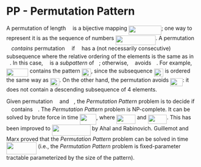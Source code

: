 <!-- python -m readme2tex --usepackage "tikz" --usepackage "xcolor" --output README.md --readme  READOTHER.md --nocdn -->

# PP - Permutation Pattern

A permutation of length <img src="svgs/55a049b8f161ae7cfeb0197d75aff967.svg?invert_in_darkmode" align=middle width=9.83004pt height=14.10255pt/> is a bijective mapping
<img src="svgs/718a3cb0ff45d3938ea7f92402603e09.svg?invert_in_darkmode" align=middle width=86.0673pt height=24.56553pt/>; one way to represent it is as the
sequence of numbers <img src="svgs/54b58f0ce8ad4d9440c4fe6a3eb0de9b.svg?invert_in_darkmode" align=middle width=105.219345pt height=24.56553pt/>.
A permutation <img src="svgs/0fe1677705e987cac4f589ed600aa6b3.svg?invert_in_darkmode" align=middle width=9.013125pt height=14.10255pt/> *contains* permutation <img src="svgs/f30fdded685c83b0e7b446aa9c9aa120.svg?invert_in_darkmode" align=middle width=9.922935pt height=14.10255pt/> if <img src="svgs/f30fdded685c83b0e7b446aa9c9aa120.svg?invert_in_darkmode" align=middle width=9.922935pt height=14.10255pt/>
has a (not necessarily consecutive) subsequence where the relative
ordering of the elements is the same as in <img src="svgs/0fe1677705e987cac4f589ed600aa6b3.svg?invert_in_darkmode" align=middle width=9.013125pt height=14.10255pt/>.
In this case, <img src="svgs/f30fdded685c83b0e7b446aa9c9aa120.svg?invert_in_darkmode" align=middle width=9.922935pt height=14.10255pt/> is a *subpattern* of <img src="svgs/0fe1677705e987cac4f589ed600aa6b3.svg?invert_in_darkmode" align=middle width=9.013125pt height=14.10255pt/>;
otherwise, <img src="svgs/0fe1677705e987cac4f589ed600aa6b3.svg?invert_in_darkmode" align=middle width=9.013125pt height=14.10255pt/> avoids <img src="svgs/f30fdded685c83b0e7b446aa9c9aa120.svg?invert_in_darkmode" align=middle width=9.922935pt height=14.10255pt/>.
For example, <img src="svgs/e34e4704dc5af80561a82d0bacc7d14f.svg?invert_in_darkmode" align=middle width=57.319515pt height=21.10812pt/> contains the pattern <img src="svgs/acdbd4a445cb5214dab41fc6c15bc38d.svg?invert_in_darkmode" align=middle width=24.56553pt height=21.10812pt/>, since the subsequence
<img src="svgs/84c9edc740a30b19a1fa77d214677eb0.svg?invert_in_darkmode" align=middle width=24.56553pt height=21.10812pt/> is ordered the same way as <img src="svgs/acdbd4a445cb5214dab41fc6c15bc38d.svg?invert_in_darkmode" align=middle width=24.56553pt height=21.10812pt/>.
On the other hand, the permutation avoids <img src="svgs/62e593fc80b2b2300c678e7eb5e38b15.svg?invert_in_darkmode" align=middle width=32.753985pt height=21.10812pt/>: it does
not contain a descending subsequence of 4 elements.

Given permutation <img src="svgs/f30fdded685c83b0e7b446aa9c9aa120.svg?invert_in_darkmode" align=middle width=9.922935pt height=14.10255pt/> and <img src="svgs/0fe1677705e987cac4f589ed600aa6b3.svg?invert_in_darkmode" align=middle width=9.013125pt height=14.10255pt/>, the *Permutation Pattern* problem
is to decide if <img src="svgs/0fe1677705e987cac4f589ed600aa6b3.svg?invert_in_darkmode" align=middle width=9.013125pt height=14.10255pt/> contains <img src="svgs/f30fdded685c83b0e7b446aa9c9aa120.svg?invert_in_darkmode" align=middle width=9.922935pt height=14.10255pt/>.
The *Permutation Pattern* problem is NP-complete.
It can be solved by brute force in time <img src="svgs/7872efdd46393cf2267348a2b61e11c6.svg?invert_in_darkmode" align=middle width=43.60422pt height=27.85299pt/>, where
<img src="svgs/1b86d7172a06cda0f0649dc6df40d4f4.svg?invert_in_darkmode" align=middle width=49.818285pt height=24.56553pt/> and <img src="svgs/aef90dd61609593d79e73448d778732e.svg?invert_in_darkmode" align=middle width=49.936755pt height=24.56553pt/>.
This has been improved to <img src="svgs/d70eeed1ab6baec80fc692f1fb94188a.svg?invert_in_darkmode" align=middle width=101.28591pt height=29.12679pt/>
by Ahal and Rabinovich.
Guillemot and Marx proved that the *Permutation Pattern* problem
can be solved in time <img src="svgs/26b858e8e4cd93d52f257ce3fd5f4cd6.svg?invert_in_darkmode" align=middle width=79.118985pt height=32.40633pt/>
(i.e., the *Permutation Pattern* problem is fixed-parameter tractable
parameterized by the size of the pattern).

<!-- ## Permutations

### Implementation

Permutations are implemented as lists of points with increasing x-coordinates.

```haskell
-- Define in Data.Algorithm.PPattern.Geometry.Point.hs
newtype Point = Point (Int, Int) deriving (Show, Eq, Ord)

-- Define in Data.Algorithm.PPattern.Perm.hs
newtype Perm = Perm { getList :: [Point] } deriving (Eq, Ord)
```

The function `Data.Algorithm.PPattern.Perm.mk :: (Foldable t, Ord a) => t a -> Perm`
is devoted to creating permutations from foldable objects.

```haskell
λ: Perm.mk [2,1,3]
[2,1,3]
λ: Perm.mk "bac"
[2,1,3]
λ: Perm.mk ["tomorrow", "today", "yesterday"]
[2,1,3]
λ: Perm.mk "bac" == Perm.mk ["tomorrow", "today", "yesterday"]
True
```

### Basic manipulation

```haskell
λ: import qualified Data.Algorithm.PPattern.Perm as Perm
λ: let p = Perm.mk "acedb"
λ: p
[1,3,5,4,2]
λ: Perm.size p
5
λ: Perm.points p
[Point (1,1),Point (2,3),Point (3,5),Point (4,4),Point (5,2)]
λ: Perm.xCoords p
[1,2,3,4,5]
λ: Perm.yCoords p
[1,3,5,4,2]
λ: mapM_ print [Perm.pointAtXCoord x p | x <- [0..6]]
Nothing
Just (Point (1,1))
Just (Point (2,3))
Just (Point (3,5))
Just (Point (4,4))
Just (Point (5,2))
Nothing
λ: mapM_ print [Perm.pointAtYCoord y p | y <- [0..6]]
Nothing
Just (Point (1,1))
Just (Point (5,2))
Just (Point (2,3))
Just (Point (4,4))
Just (Point (3,5))
Nothing
```

Notice that `Data.Algorithm.PPattern.Perm.xCoords` and
`Data.Algorithm.PPattern.Perm.yCoords` are reduced forms for:

```haskell
λ: import qualified Data.Algorithm.PPattern.Perm as Perm
λ: import qualified Data.Algorithm.PPattern.Geometry.Point as Point
λ: fmap Point.xCoord (Perm.points p)
[1,2,3,4,5]
λ: fmap Point.yCoord (Perm.points p)
[1,3,5,4,2]
```

As you might have guessed, `show` for permutations reduces to `show . yCoords`:

```haskell
instance Show Perm where
  show = show . yCoords
```

### Ties

Ties are allowed and are resolved according to the left-to-right order.

```haskell
λ: import qualified Data.Algorithm.PPattern.Perm as Perm
λ: Perm.mk "acb"
[1,3,2]
λ: Perm.mk "acbacb"
[1,5,3,2,6,4]
λ: Perm.mk "acbacbacb"
[1,7,4,2,8,5,3,9,6]
```

Use `Data.Algorithm.PPattern.Perm.mkSafe` to forbid ties.

```haskell
λ: import qualified Data.Algorithm.PPattern.Perm as Perm
λ: Perm.mkSafe "acb"
Just [1,3,2]
λ: Perm.mkSafe "acbacb"
Nothing
```

### Basic operations

The *reverse* of a permutation <img src="svgs/f00e73d0681e93ba274aa2e29bda2bb0.svg?invert_in_darkmode" align=middle width=107.393715pt height=14.10255pt/>
is the permutation <img src="svgs/136707a3c7df490ad43d3008f02c3739.svg?invert_in_darkmode" align=middle width=93.981855pt height=14.10255pt/>.
The *complement* of <img src="svgs/8cda31ed38c6d59d14ebefa440099572.svg?invert_in_darkmode" align=middle width=9.945705pt height=14.10255pt/> is the permutation
<img src="svgs/69c5ec9825b74db00546c7649d8fcb9f.svg?invert_in_darkmode" align=middle width=75.291645pt height=22.74591pt/>, where
<img src="svgs/859e546341232bcfdca716001b2e56df.svg?invert_in_darkmode" align=middle width=108.702825pt height=22.74591pt/>.
That is, the complement substitutes the largest element of a permutation
by the smallest one, the next largest element by the next smallest element, etc.
The *inverse* of <img src="svgs/8cda31ed38c6d59d14ebefa440099572.svg?invert_in_darkmode" align=middle width=9.945705pt height=14.10255pt/> is the permutation where the <img src="svgs/e61ae7f2cb94c8418c30517775fde77d.svg?invert_in_darkmode" align=middle width=13.991505pt height=14.10255pt/>-th position
is occupied by <img src="svgs/77a3b857d53fb44e33b53e4c8b68351a.svg?invert_in_darkmode" align=middle width=5.642109pt height=21.60213pt/>.

```haskell
λ: import qualified Data.Algorithm.PPattern.APerm as APerm
λ: import qualified Data.Algorithm.PPattern.Perm.Operation as Perm.Operation
λ: let p = Perm.mk [1,4,2,5,3]
λ: Perm.Operation.reversal p
[3,5,2,4,1]
λ: Perm.Operation.complement p
[5,2,4,1,3]
λ: Perm.Operation.reversalComplement p
[3,1,4,2,5]
λ: (Perm.Operation.reversal . Perm.Operation.complement) p
[3,1,4,2,5]
λ: (Perm.Operation.complement . Perm.Operation.reversal) p
[3,1,4,2,5]
λ: Perm.Operation.inverse p
[1,3,5,2,4]
```

### Basic statistics

An *ascent* (resp. *descent*) in a permutation is an entry followed by a
larger (resp. smaller) entry.
An entry of a permutation which is smaller (resp. larger) than
all the entries that precede it is called a *left-to-right minimum*
(resp. *left-to-right maximum*).
An entry of a permutation which is smaller (resp. larger) than
all the entries that follow it is called a *right-to-left minimum*
(resp. *right-to-left maximum*).
A *valley* (resp. *peak*) in a permutation is an entry that is smaller (resp. larger)
than both of its neighbors.

```haskell
λ: import qualified Data.Algorithm.PPattern.Perm as Perm
λ: import qualified Data.Algorithm.PPattern.Perm.Statistics as Perm.Statistics
λ: let p = Perm.mk [7,5,3,8,2,1,4,9,6]
λ: Perm.Statistics.leftToRightMinima p
[Point (1,7),Point (2,5),Point (3,3),Point (5,2),Point (6,1)]
λ: Perm.Statistics.leftToRightMaxima p
[7,8,9]
λ: Perm.Statistics.leftToRightMaxima p
[Point (1,7),Point (4,8),Point (8,9)]
λ: Perm.Statistics.rightToLeftMaxima p
[Point (8,9),Point (9,6)]
λ: Perm.Statistics.ascents p
[Point (3,3),Point (6,1),Point (7,4)]
λ: Perm.Statistics.doubleAscents p
[Point (6,1)]
λ: Perm.Statistics.descents p
[Point (1,7),Point (2,5),Point (4,8),Point (5,2),Point (8,9)]
λ: Perm.Statistics.doubleDescents p
[Point (1,7),Point (4,8)]
λ: Perm.Statistics.peaks p
[Point (4,8),Point (8,9)]
λ: Perm.Statistics.valleys p
[Point (3,3),Point (6,1)]
```

## Pattern matching

### Basic pattern matching

The `Data.Algorithm.PPattern.search` function is for searching the occurrence of
a pattern (short permutation) in a larger permutatins.
The result (in case of succeed) is given in the form of a point to point mapping.
The `Data.Algorithm.PPattern.occursIn`,
`Data.Algorithm.PPattern.avoids` and
`Data.Algorithm.PPattern.contains` functions discard the solution mapping and
return a boolean.

+ Positive search:

```haskell
λ: import qualified Data.Algorithm.PPattern as PPattern
λ: import qualified Data.Algorithm.PPattern.Perm as Perm
λ: let p = Perm.mk [3,2,4,1]
λ: let q = Perm.mk [5,4,3,6,2,1]
λ: PPattern.search p q
Just Point (1,3) -> Point (2,4), Point (2,2) -> Point (3,3), Point (3,4) -> Point (4,6), Point (4,1) -> Point (6,1)
λ: p `PPattern.occursIn` q
True
λ: q `PPattern.contains` p
True
λ: q `PPattern.avoids` p
False
```

+ Negative search:

```haskell
λ: import qualified Data.Algorithm.PPattern as PPattern
λ: import qualified Data.Algorithm.PPattern.Perm as Perm
λ: let p = Perm.mk [1,2,3]
λ: let q = Perm.mk [5,4,3,6,2,1]
λ: PPattern.search p q
Nothing
λ: p `PPattern.occursIn` q
False
λ: q `PPattern.contains` p
True
λ: q `PPattern.avoids` p
True

```

### Occurrence

The `Data.Algorithm.PPattern.search` function has type
```haskell
import qualified Data.Algorithm.PPattern.Perm as Perm
import qualified Data.Algorithm.PPattern.Search.Occurrence as Occurrence
search :: Perm.Perm -> Perm.Perm -> Maybe Occurrence.Occurrence
```

The `Data.Algorithm.PPattern.Occurrence` module provides several functions
for querying `Data.Algorithm.PPattern.Occurrence.Occurrence` type variables.

```haskell
λ: import qualified Data.Maybe as Maybe
λ: import qualified Data.Algorithm.PPattern as PPattern
λ: import qualified Data.Algorithm.PPattern.Perm as Perm
λ: import qualified Data.Algorithm.PPattern.Search.Occurrence as Occurrence
λ: import qualified Data.Algorithm.PPattern.Geometry.Point as Point
λ: let q = Perm.mk [5,4,3,6,2,1]
λ: let p = Perm.mk [3,2,4,1]
λ: let o = PPattern.search p q
λ: Occurrence.size (Maybe.fromJust o)
4
λ: Occurrence.pattern (Maybe.fromJust o)
[3,2,4,1]
λ: Occurrence.patternPoints (Maybe.fromJust o)
[Point (1,3),Point (2,2),Point (3,4),Point (4,1)]
λ: Occurrence.target (Maybe.fromJust o)
[3,2,4,1]
λ: Occurrence.targetPoints (Maybe.fromJust o)
[Point (2,4),Point (3,3),Point (4,6),Point (6,1)]
λ: fmap Point.xCoord (Occurrence.targetPoints (fromJust o))
[2,3,4,6]
λ: fmap Point.yCoord (Occurrence.targetPoints (fromJust o))
[4,3,6,1]
```

Of course, the following assertions always hold.

```haskell
λ: Maybe.isNothing o || p == Occurrence.pattern (Maybe.fromJust o)
True
λ: Maybe.isNothing o || p == Occurrence.target (Maybe.fromJust o)
True
```

### Resolving conflicts

Conflict resolution is a key part of the approach.
Given two permutations, <img src="svgs/f30fdded685c83b0e7b446aa9c9aa120.svg?invert_in_darkmode" align=middle width=9.922935pt height=14.10255pt/> of <img src="svgs/dd493f02a0fe43f96fae4e8995770011.svg?invert_in_darkmode" align=middle width=23.47752pt height=24.56553pt/> and <img src="svgs/0fe1677705e987cac4f589ed600aa6b3.svg?invert_in_darkmode" align=middle width=9.013125pt height=14.10255pt/> of <img src="svgs/e56c228e9cc317db54aad972ab7f99e9.svg?invert_in_darkmode" align=middle width=18.92847pt height=24.56553pt/>, a *pre-embedding*
of <img src="svgs/f30fdded685c83b0e7b446aa9c9aa120.svg?invert_in_darkmode" align=middle width=9.922935pt height=14.10255pt/> into <img src="svgs/0fe1677705e987cac4f589ed600aa6b3.svg?invert_in_darkmode" align=middle width=9.013125pt height=14.10255pt/> is any function <img src="svgs/7608a5022962af6c21393a6adcfc871c.svg?invert_in_darkmode" align=middle width=89.221935pt height=24.56553pt/>.
A pair <img src="svgs/e8873e227619b7a62ee7eb981ef1faea.svg?invert_in_darkmode" align=middle width=33.35376pt height=24.56553pt/> with <img src="svgs/2e8f6bc2b2b5781d1b52d17c82893806.svg?invert_in_darkmode" align=middle width=35.19351pt height=21.60213pt/> is a

+ *horizontal* conflict for <img src="svgs/8cd34385ed61aca950a6b06d09fb50ac.svg?invert_in_darkmode" align=middle width=7.6255905pt height=14.10255pt/> if <img src="svgs/45a5f584f6e662a77edd49e8adbf653f.svg?invert_in_darkmode" align=middle width=75.923595pt height=24.56553pt/>,

+ *vertical* conflict for <img src="svgs/8cd34385ed61aca950a6b06d09fb50ac.svg?invert_in_darkmode" align=middle width=7.6255905pt height=14.10255pt/> if <img src="svgs/05ac3568c0df484dd1702372599024d0.svg?invert_in_darkmode" align=middle width=73.243995pt height=24.56553pt/> and <img src="svgs/a1f26a2237ccd2f6c5d9a0e6d984d790.svg?invert_in_darkmode" align=middle width=112.160235pt height=24.56553pt/>,
or <img src="svgs/91663a7b958d164af745e39f1f7fc2dc.svg?invert_in_darkmode" align=middle width=73.243995pt height=24.56553pt/> and <img src="svgs/b23f5ca1825ed281e68e80013b982669.svg?invert_in_darkmode" align=middle width=112.160235pt height=24.56553pt/>.

The algorithm used by `PPattern` is to recursively find and resolve conflicts.
If a conflict cannot be resolved then there is no occurrence of the pattern in
the permutation.
Several conflict selection strategies are conceivable.
The following conflict selection strategies are implemented within `PPattern`.

+ *leftmost conflict first* (`Data.Algorithm.PPattern.Search.ConflictSelection.LeftmostConflictFirst`):
Resolve - if possible - any leftmost conflict first
(this conflict is either a horizontal or a vertical conflict).

+ *leftmost horizontal conflict* (`Data.Algorithm.PPattern.Search.ConflictSelection.LeftmostHorizontalConflictFirst`):
Resolve - if possible - the leftmost horizontal conflict first.
If such a conflict does not not exist,
resolve - if possible -  the leftmost vertical conflict first.

+ *leftmost vertical conflict* (`Data.Algorithm.PPattern.Search.ConflictSelection.LeftmostVerticalConflictFirst`):
Resolve - if possible - the leftmost vertical conflict first.
If such a conflict does not not exist,
resolve - if possible - the leftmost horizontal conflict first.

+ *rightmost conflict first* (`Data.Algorithm.PPattern.Search.ConflictSelection.RightmostConflictFirst`):
Resolve - if possible - any rightmost conflict first
(this conflict is either a horizontal or a vertical conflict).

+ *rightmost horizontal conflict* (`Data.Algorithm.PPattern.Search.ConflictSelection.RightmostHorizontalConflictFirst`):
Resolve - if possible - the rightmost horizontal conflict first.
If such a conflict does not not exist,
resolve - if possible - the rightmost vertical conflict first.

+ *rightmost vertical conflict* (`Data.Algorithm.PPattern.Search.ConflictSelection.RighmostVerticalConflictFirst`):
Resolve - if possible - the rightmost vertical conflict first.
If such a conflict does not not exist,
resolve - if possible - the rightmost horizontal conflict first.

As of version 0.1.0.0 of `PPattern`,
the `Data.Algorithm.PPattern.search` function uses a default
leftmost horizontal conflict first resolution algorithm.
The `Data.Algorithm.PPattern` module offers the following search functions for using
a specific conflict resolution algorithm.

```haskell
import qualified Data.Algorithm.PPattern.Perm as Perm
import qualified Data.Algorithm.PPattern.Search.Occurrence as Occurrence

searchLeftmostConflictFirst :: Perm.Perm -> Perm.Perm -> Maybe Occurrence.Occurrence
searchLeftmostHorizontalConflictFirst :: Perm.Perm -> Perm.Perm -> Maybe Occurrence.Occurrence
searchLeftmostVerticalConflictFirst :: Perm.Perm -> Perm.Perm -> Maybe Occurrence.Occurrence
searchRightmostConflictFirst :: Perm.Perm -> Perm.Perm -> Maybe Occurrence.Occurrence
searchRightmostHorizontalConflictFirst :: Perm.Perm -> Perm.Perm -> Maybe Occurrence.Occurrence
searchRightmostVerticalConflictFirst :: Perm.Perm -> Perm.Perm -> Maybe Occurrence.Occurrence
```

The `Data.Algorithm.PPattern.searchWithConflictSelectionStrategy` allows for
new implemented conflict selection strategies. -->
